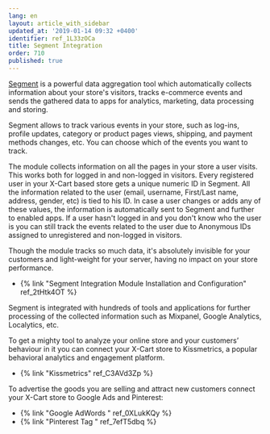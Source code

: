 ```yaml
---
lang: en
layout: article_with_sidebar
updated_at: '2019-01-14 09:32 +0400'
identifier: ref_1L33zOCa
title: Segment Integration
order: 710
published: true
---
```

[Segment](https://segment.com "Segment Integration") is a powerful data aggregation tool which automatically collects information about your store's visitors, tracks e-commerce events and sends the gathered data to apps for analytics, marketing, data processing and storing. 

Segment allows to track various events in your store, such as log-ins, profile updates, category or product pages views, shipping, and payment methods changes, etc. You can choose which of the events you want to track.

The module collects information on all the pages in your store a user visits. This works both for logged in and non-logged in visitors. Every registered user in your X-Cart based store gets a unique numeric ID in Segment. All the information related to the user (email, username, First/Last name, address, gender, etc) is tied to his ID. In case a user changes or adds any of these values, the information is automatically sent to Segment and further to enabled apps. If a user hasn't logged in and you don't know who the user is you can still track the events related to the user due to Anonymous IDs assigned to unregistered and non-logged in visitors.

Though the module tracks so much data, it's absolutely invisible for your customers and light-weight for your server, having no impact on your store performance.

* {% link "Segment Integration Module Installation and Configuration" ref_2tHtk4OT %}

Segment is integrated with hundreds of tools and applications for further processing of the collected information such as Mixpanel, Google Analytics, Localytics, etc. 

To get a mighty tool to analyze your online store and your customers’ behaviour in it you can connect your X-Cart store to Kissmetrics, a popular behavioral analytics and engagement platform. 

* {% link "Kissmetrics" ref_C3AVd3Zp %}

To advertise the goods you are selling and attract new customers connect your X-Cart store to Google Ads and Pinterest:

* {% link "Google AdWords " ref_0XLukKQy %}
* {% link "Pinterest Tag " ref_7efT5dbq %}
